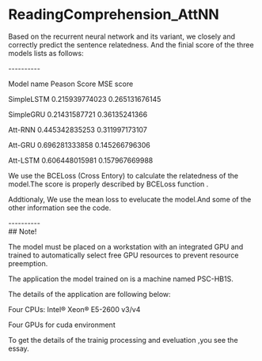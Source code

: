 # ReadingComprehension_AttNN
<p>Based on the recurrent neural network and its variant, we closely and correctly predict the sentence relatedness.
And the finial score of the three models lists as follows:</p>
----------
<p>Model name Peason Score  MSE score</p>
<p>SimpleLSTM 0.215939774023 0.265131676145</p>
<p>SimpleGRU 0.21431587721 0.36135241366</p>
<p>Att-RNN 0.445342835253 0.311997173107</p>
<p>Att-GRU 0.696281333858 0.145266796306</p>
<p>Att-LSTM 0.606448015981 0.157967669988</p>
<p>We use the BCELoss (Cross Entory) to calculate the relatedness of the model.The score is properly described by BCELoss function .</p>
 <p>Addtionaly, We use the mean loss to evelucate the model.And some of the other information see the code.</p>
----------
<br>## Note! </br>
<p>The model must be placed on a workstation with an integrated GPU and trained to automatically select free GPU resources to prevent resource preemption.</p>
<p>The application the model trained on is a machine named PSC-HB1S.</p>
<p>The details of the application are following below:</p>
<p>Four CPUs: Intel® Xeon® E5-2600 v3/v4</p>
<p>Four GPUs for cuda environment</p>
<p>To get the details of the trainig processing and eveluation ,you see the essay. </p>
